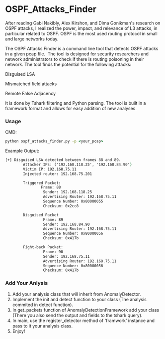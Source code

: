 # OSPF_Attacks_Finder

After reading Gabi Nakibly, Alex Kirshon, and Dima Gonikman's research on OSPF attacks, I realized the power, impact, and relevance of L3 attacks, in particular related to OSPF. OSPF is the most used routing protocol in small and large networks today. 

The OSPF Attacks Finder is a command line tool that detects OSPF attacks in a given pcap file.  The tool is designed for security researchers and network administrators to check if there is routing poisoning in their network. The tool finds the potential for the following attacks:
        
Disguised LSA

Mismatched field attacks 

Remote False Adjacency 

It is done by Tshark filtering and Python parsing. The tool is built in a framework format and allows for easy addition of new analyses.

### Usage
CMD:
```cmd
python ospf_attacks_finder.py -p <your_pcap>
```

Example Output:
```cmd
[+] Disguised LSA detected between frames 88 and 89.
        Attacker IPs: ('192.168.118.25', '192.168.84.90')
        Victim IP: 192.168.75.11
        Injected router: 192.168.75.201

        Triggered Packet: 
                Frame: 88
                 Sender: 192.168.118.25
                 Advertising Router: 192.168.75.11
                 Sequence Number: 0x80000055
                 Checksum: 0x2cc8

        Disguised Packet
                 Frame: 89
                 Sender: 192.168.84.90
                 Advertising Router: 192.168.75.11
                 Sequence Number: 0x80000056
                 Checksum: 0x417b

        Fight-back Packet:
                 Frame: 90
                 Sender: 192.168.75.11
                 Advertising Router: 192.168.75.11
                 Sequence Number: 0x80000056
                 Checksum: 0x417b
```

### Add Your Anlysis
1. Add your analysis class that will inherit from AnomalyDetector.
2. Implement the init and detect function to your class (The analysis commited in detect function).
3. In get_packets function of AnomalyDetectionFramework add your class (There you also send the output and fields to the tshark query).
4. In main, use the register_detector method of 'framwork' instance and pass to it your analysis class.
5. Enjoy!

